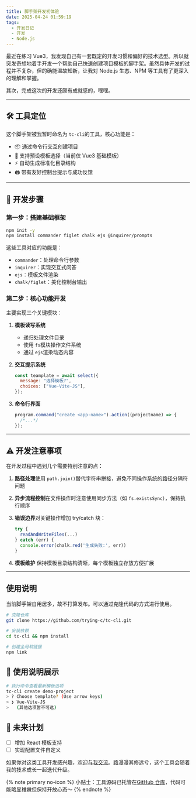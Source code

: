 ```yaml
---
title: 脚手架开发初体验
date: 2025-04-24 01:59:19
tags:
  - 开发日记
  - 开发
  - Node.js
---
```

最近在练习 Vue3，我发现自己有一套既定的开发习惯和偏好的技术选型。所以就突发奇想地着手开发一个帮助自己快速创建项目模板的脚手架。虽然具体开发的过程并不复杂，但的确能温故知新，让我对 Node.js 生态、NPM 等工具有了更深入的理解和掌握。

其次，完成这次的开发还颇有成就感的，嘿嘿。

---

## 🛠 工具定位

这个脚手架被我暂时命名为 `tc-cli`的工具，核心功能是：

- 📦 通过命令行交互创建项目
- 🎨 支持预设模板选择（当前仅 Vue3 基础模板）
- ⚡️ 自动生成标准化目录结构
- 🖨 带有友好控制台提示与成功反馈

---

## 🧩 开发步骤

### 第一步：搭建基础框架

```bash
npm init -y
npm install commander figlet chalk ejs @inquirer/prompts
```

这些工具对应的功能是：

- `commander`：处理命令行参数
- `inquirer`：实现交互式问答
- `ejs`：模板文件渲染
- `chalk/figlet`：美化控制台输出

### 第二步：核心功能开发

主要实现三个关键模块：

1. **模板读写系统**

   - 递归处理文件目录
   - 使用 `fs`模块操作文件系统
   - 通过 `ejs`渲染动态内容
2. **交互提示系统**

   ```javascript
   const teamplate = await select({
     message: "选择模板?",
     choices: ["Vue-Vite-JS"],
   });
   ```
3. **命令行界面**

   ```javascript
   program.command("create <app-name>").action((projectname) => {
     /*...*/
   });
   ```

---

## ⚠️ 开发注意事项

在开发过程中遇到几个需要特别注意的点：

1. **路径处理**使用 `path.join()`替代字符串拼接，避免不同操作系统的路径分隔符问题
2. **异步流程控制**在文件操作时注意使用同步方法（如 `fs.existsSync`），保持执行顺序
3. **错误边界**对关键操作增加 try/catch 块：

   ```javascript
   try {
     readAndWriteFiles(...)
   } catch (err) {
     console.error(chalk.red('生成失败:', err))
   }
   ```
4. **模板维护**
   保持模板目录结构清晰，每个模板独立存放方便扩展

---

## 使用说明

当前脚手架自用居多，故不打算发布。可以通过克隆代码的方式进行使用。

```bash
# 克隆仓库
git clone https://github.com/trying-c/tc-cli.git

# 安装依赖
cd tc-cli && npm install

# 创建全局软链接
npm link
```

## 🎯 使用说明展示

```bash
# 执行命令查看最新模板选项
tc-cli create demo-project
> ? Choose template? (Use arrow keys)
> ❯ Vue-Vite-JS
>   (其他选项暂不可选)
```

## 🌱 未来计划

- [ ] 增加 React 模板支持
- [ ] 实现配置文件自定义

如果你对这类工具开发感兴趣，欢迎[与我交流](mailto:trying-chung@qq.com)。路漫漫其修远兮，这个工具会随着我的技术成长一起迭代升级。

{% note primary no-icon %}
小贴士：工具源码已托管在[GitHub 仓库](https://github.com/trying-c/tc-cli)，代码可能略显稚嫩但保持开放心态～
{% endnote %}
